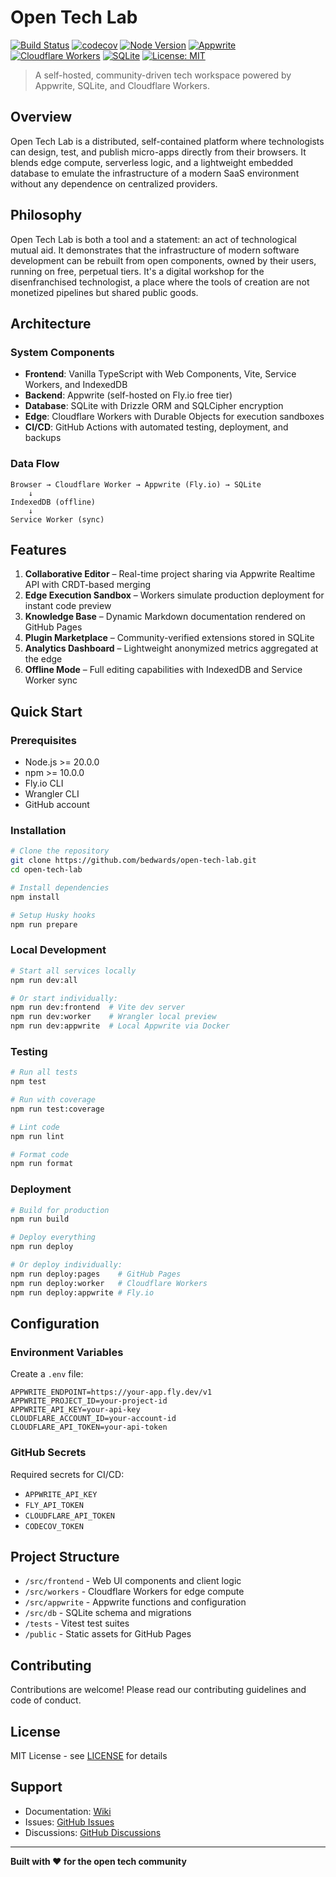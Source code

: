 # Open Tech Lab

[![Build Status](https://github.com/bedwards/open-tech-lab/actions/workflows/ci.yml/badge.svg)](https://github.com/bedwards/open-tech-lab/actions)
[![codecov](https://codecov.io/gh/bedwards/open-tech-lab/branch/main/graph/badge.svg)](https://codecov.io/gh/bedwards/open-tech-lab)
[![Node Version](https://img.shields.io/badge/node-%3E%3D20.0.0-brightgreen)](https://nodejs.org)
[![Appwrite](https://img.shields.io/badge/Appwrite-1.6-f02e65)](https://appwrite.io/docs)
[![Cloudflare Workers](https://img.shields.io/badge/Cloudflare-Workers-f38020)](https://developers.cloudflare.com/workers)
[![SQLite](https://img.shields.io/badge/SQLite-3.45-003b57)](https://sqlite.org)
[![License: MIT](https://img.shields.io/badge/License-MIT-yellow.svg)](./LICENSE)

> A self-hosted, community-driven tech workspace powered by Appwrite, SQLite, and Cloudflare Workers.

## Overview

Open Tech Lab is a distributed, self-contained platform where technologists can design, test, and publish micro-apps directly from their browsers. It blends edge compute, serverless logic, and a lightweight embedded database to emulate the infrastructure of a modern SaaS environment without any dependence on centralized providers.

## Philosophy

Open Tech Lab is both a tool and a statement: an act of technological mutual aid. It demonstrates that the infrastructure of modern software development can be rebuilt from open components, owned by their users, running on free, perpetual tiers. It's a digital workshop for the disenfranchised technologist, a place where the tools of creation are not monetized pipelines but shared public goods.

## Architecture

### System Components

- **Frontend**: Vanilla TypeScript with Web Components, Vite, Service Workers, and IndexedDB
- **Backend**: Appwrite (self-hosted on Fly.io free tier)
- **Database**: SQLite with Drizzle ORM and SQLCipher encryption
- **Edge**: Cloudflare Workers with Durable Objects for execution sandboxes
- **CI/CD**: GitHub Actions with automated testing, deployment, and backups

### Data Flow

```
Browser → Cloudflare Worker → Appwrite (Fly.io) → SQLite
    ↓
IndexedDB (offline)
    ↓
Service Worker (sync)
```

## Features

1. **Collaborative Editor** – Real-time project sharing via Appwrite Realtime API with CRDT-based merging
2. **Edge Execution Sandbox** – Workers simulate production deployment for instant code preview
3. **Knowledge Base** – Dynamic Markdown documentation rendered on GitHub Pages
4. **Plugin Marketplace** – Community-verified extensions stored in SQLite
5. **Analytics Dashboard** – Lightweight anonymized metrics aggregated at the edge
6. **Offline Mode** – Full editing capabilities with IndexedDB and Service Worker sync

## Quick Start

### Prerequisites

- Node.js >= 20.0.0
- npm >= 10.0.0
- Fly.io CLI
- Wrangler CLI
- GitHub account

### Installation

```bash
# Clone the repository
git clone https://github.com/bedwards/open-tech-lab.git
cd open-tech-lab

# Install dependencies
npm install

# Setup Husky hooks
npm run prepare
```

### Local Development

```bash
# Start all services locally
npm run dev:all

# Or start individually:
npm run dev:frontend  # Vite dev server
npm run dev:worker    # Wrangler local preview
npm run dev:appwrite  # Local Appwrite via Docker
```

### Testing

```bash
# Run all tests
npm test

# Run with coverage
npm run test:coverage

# Lint code
npm run lint

# Format code
npm run format
```

### Deployment

```bash
# Build for production
npm run build

# Deploy everything
npm run deploy

# Or deploy individually:
npm run deploy:pages    # GitHub Pages
npm run deploy:worker   # Cloudflare Workers
npm run deploy:appwrite # Fly.io
```

## Configuration

### Environment Variables

Create a `.env` file:

```env
APPWRITE_ENDPOINT=https://your-app.fly.dev/v1
APPWRITE_PROJECT_ID=your-project-id
APPWRITE_API_KEY=your-api-key
CLOUDFLARE_ACCOUNT_ID=your-account-id
CLOUDFLARE_API_TOKEN=your-api-token
```

### GitHub Secrets

Required secrets for CI/CD:

- `APPWRITE_API_KEY`
- `FLY_API_TOKEN`
- `CLOUDFLARE_API_TOKEN`
- `CODECOV_TOKEN`

## Project Structure

- `/src/frontend` - Web UI components and client logic
- `/src/workers` - Cloudflare Workers for edge compute
- `/src/appwrite` - Appwrite functions and configuration
- `/src/db` - SQLite schema and migrations
- `/tests` - Vitest test suites
- `/public` - Static assets for GitHub Pages

## Contributing

Contributions are welcome! Please read our contributing guidelines and code of conduct.

## License

MIT License - see [LICENSE](./LICENSE) for details

## Support

- Documentation: [Wiki](https://github.com/bedwards/open-tech-lab/wiki)
- Issues: [GitHub Issues](https://github.com/bedwards/open-tech-lab/issues)
- Discussions: [GitHub Discussions](https://github.com/bedwards/open-tech-lab/discussions)

---

**Built with ❤️ for the open tech community**
